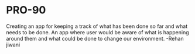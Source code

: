 # PRO-90

Creating an app for keeping a track of what has been done so far and what needs to be done. An app where user would be aware of what is happening around them and what could be done to change our environment.
-Rehan jiwani
